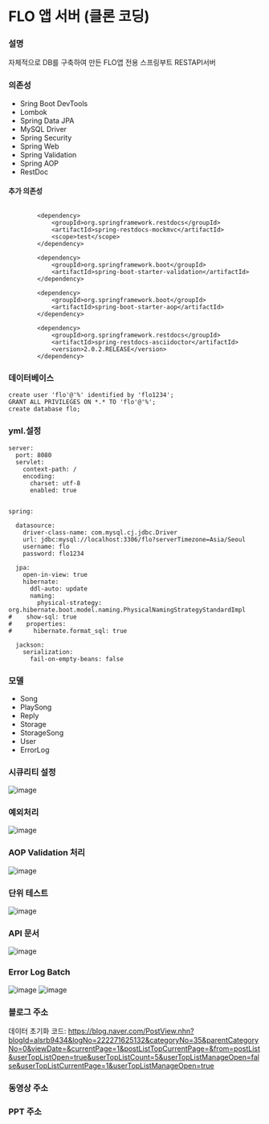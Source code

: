 # FLO 앱 서버 (클론 코딩)


### 설명

자체적으로 DB를 구축하여 만든 FLO앱 전용 스프링부트 RESTAPI서버


### 의존성

- Sring Boot DevTools
- Lombok
- Spring Data JPA
- MySQL Driver
- Spring Security
- Spring Web
- Spring Validation
- Spring AOP
- RestDoc


#### 추가 의존성

``` 추가 의존성

		<dependency>
			<groupId>org.springframework.restdocs</groupId>
			<artifactId>spring-restdocs-mockmvc</artifactId>
			<scope>test</scope>
		</dependency>

		<dependency>
			<groupId>org.springframework.boot</groupId>
			<artifactId>spring-boot-starter-validation</artifactId>
		</dependency>
		
		<dependency>
			<groupId>org.springframework.boot</groupId>
			<artifactId>spring-boot-starter-aop</artifactId>
		</dependency>

		<dependency>
			<groupId>org.springframework.restdocs</groupId>
			<artifactId>spring-restdocs-asciidoctor</artifactId>
			<version>2.0.2.RELEASE</version>
		</dependency>
```


### 데이터베이스

```DB 설정
create user 'flo'@'%' identified by 'flo1234';
GRANT ALL PRIVILEGES ON *.* TO 'flo'@'%';
create database flo;
```


### yml.설정


```yml.설정
server:
  port: 8080
  servlet:
    context-path: /
    encoding:
      charset: utf-8
      enabled: true


spring:

  datasource:
    driver-class-name: com.mysql.cj.jdbc.Driver
    url: jdbc:mysql://localhost:3306/flo?serverTimezone=Asia/Seoul
    username: flo
    password: flo1234
    
  jpa:
    open-in-view: true
    hibernate:
      ddl-auto: update
      naming:
        physical-strategy: org.hibernate.boot.model.naming.PhysicalNamingStrategyStandardImpl
#    show-sql: true
#    properties:
#      hibernate.format_sql: true

  jackson:
    serialization:
      fail-on-empty-beans: false
```


### 모델

- Song
- PlaySong
- Reply
- Storage
- StorageSong
- User
- ErrorLog


### 시큐리티 설정

![image](https://user-images.githubusercontent.com/65489223/114041529-96233f80-98bf-11eb-8775-b911425feb5d.png)


### 예외처리

![image](https://user-images.githubusercontent.com/65489223/114042129-1d70b300-98c0-11eb-9f7d-005afc1c6ef1.png)


### AOP Validation 처리

![image](https://user-images.githubusercontent.com/65489223/114041570-9f141100-98bf-11eb-8f93-cb4c0e54eb11.png)


### 단위 테스트


![image](https://user-images.githubusercontent.com/65489223/114051867-72182c00-98c8-11eb-9129-259aef9914e1.png)



### API 문서

![image](https://user-images.githubusercontent.com/65489223/114053017-86105d80-98c9-11eb-9f75-aae67abc95a7.png)



### Error Log Batch 

![image](https://user-images.githubusercontent.com/65489223/114053630-16e73900-98ca-11eb-96f7-3408e4e196c2.png)
![image](https://user-images.githubusercontent.com/65489223/114053700-26ff1880-98ca-11eb-96c4-d7da3fb0e3ca.png)



### 블로그 주소

데이터 초기화 코드: <https://blog.naver.com/PostView.nhn?blogId=alsrb9434&logNo=222271625132&categoryNo=35&parentCategoryNo=0&viewDate=&currentPage=1&postListTopCurrentPage=&from=postList&userTopListOpen=true&userTopListCount=5&userTopListManageOpen=false&userTopListCurrentPage=1&userTopListManageOpen=true>


### 동영상 주소




### PPT 주소





